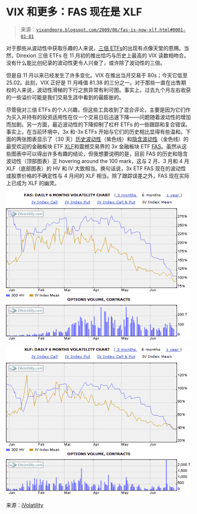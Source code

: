 <!--yml

分类：未分类

日期：2024-05-18 17:40:41

-->

# VIX 和更多：FAS 现在是 XLF

> 来源：[`vixandmore.blogspot.com/2009/06/fas-is-now-xlf.html#0001-01-01`](http://vixandmore.blogspot.com/2009/06/fas-is-now-xlf.html#0001-01-01)

对于那些从波动性中获取乐趣的人来说，[三倍 ETFs](http://vixandmore.blogspot.com/search/label/triple%20ETFs)的出现有点像天堂的恩赐。当然，Direxion 三倍 ETFs 在 11 月初的推出恰巧与历史上最高的 VIX 读数相吻合。没有什么能比创纪录的波动性更令人兴奋了，或许除了波动性的三倍。

但是自 11 月以来已经发生了许多变化。VIX 在推出当月交易于 80s；今天它低至 25.02。此刻，VIX 正好是 11 月峰值 81.38 的三分之一。对于那些一直在出售期权的人来说，波动性滑梯的下行之旅异常有利可图。事实上，过去九个月左右收获的一些溢价可能是我们交易生涯中看到的最膨胀的。

尽管我对三倍 ETFs 的个人兴趣，但这些工具收到了混合评论，主要是因为它们作为买入并持有的投资适用性在仅一个交易日后迅速下降——问题随着波动性的增加而加剧。另一方面，最近波动性的下降抑制了杠杆 ETFs 的一些跟踪和复合错误。事实上，在当前环境中，3x 和-3x ETFs 开始与它们的历史相比显得有些温和。下面的两张图表显示了（30 天）[历史波动性](http://vixandmore.blogspot.com/search/label/historical%20volatility)（紫色线）和[隐含波动性](http://vixandmore.blogspot.com/search/label/implied%20volatility)（金色线）的最受欢迎的金融板块 ETF [XLF](http://vixandmore.blogspot.com/search/label/XLF)和震撼交易界的 3x 金融板块 ETF [FAS](http://vixandmore.blogspot.com/search/label/FAS)。虽然从这些图表中可以得出许多有趣的结论，但我想要说明的是，目前 FAS 的历史和隐含波动性（顶部图表）正 hovering around the 100 mark，这与 2 月、3 月和 4 月 XLF（底部图表）的 HV 和 IV 大致相当。换句话说，3x ETF FAS 现在的波动性或股票价格的不确定性与 4 月间的 XLF 相当。除了跟踪误差之外，FAS 现在实际上已成为 XLF 的幽灵。

![](img/8498548b2e47c19ea86d7b9e2c9330b0.png)

![](img/45576cd10a790948cf7351c7d3d9f187.png)

来源：[iVolatility](https://wiki.example.org/source:iVolatility)
